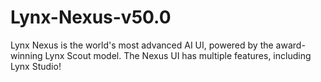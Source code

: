 # Lynx-Nexus-v50.0
Lynx Nexus is the world's most advanced AI UI, powered by the award-winning Lynx Scout model. The Nexus UI has multiple features, including Lynx Studio!
